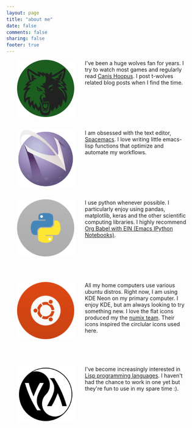 ```yaml
---
layout: page
title: "about me"
date: false
comments: false
sharing: false
footer: true
---
```


<p style="margin-left: 10px; margin: 1em 2em 6em 1em;">
    <img style="float:left; margin: 0em 2em 0em 1em;" src="/images/wolve_icon.png" alt="Wolves" height="150" width="150">
        I've been a huge wolves fan for years. I try to watch most games and regularly read
        <a href="http://www.canishoopus.com/">Canis Hoopus</a>.
        I post t-wolves related blog posts when I find the time.
</p>
<br>
<p style="margin-left: 10px; margin: 1em 2em 6em 1em;">
    <img style="float:left; margin: 0em 2em 0em 1em;" src="/images/spacemacs.png" alt="Spacemacs" height="150" width="150">
        I am obsessed with the text editor,
        <a href="https://www.spacemacs.org">Spacemacs</a>.
        I love writing little emacs-lisp functions that optimize and automate my workflows.
</p>
<br>
<p style="margin-left: 10px; margin: 1em 2em 6em 1em;">
    <img style="float:left; margin: 0em 2em 0em 1em;" src="/images/python.png" alt="Python" height="150" width="150">
        I use python whenever possible. I particularly enjoy using pandas, matplotlib, keras and the other scientific computing libraries. I highly recommend
        <a href="https://github.com/millejoh/emacs-ipython-notebook#ob-ein">Org Babel with EIN (Emacs IPython Notebooks)</a>.
</p>
<br>
<p style="margin-left: 10px; margin: 1em 2em 6em 1em;">
    <img style="float:left; margin: 0em 2em 0em 1em;" src="/images/distributor-logo-ubuntu.png" alt="Ubuntu" height="150" width="150">
        All my home computers use various ubuntu distros. Right now, I am using KDE Neon on my primary computer. I enjoy KDE, but am always looking to try something new. I love the flat icons produced my the
        <a href="https://numixproject.org/">numix team</a>.
        Their icons inspired the circlular icons used here.
</p>
<p style="margin-left: 10px; margin: 1em 2em 6em 1em;">
    <img style="float:left; margin: 0em 2em 0em 1em;" src="/images/lisp.png" alt="Spacemacs" height="150" width="150">
        I've become increasingly interested in 
        <a href="https://en.wikipedia.org/wiki/List_of_Lisp-family_programming_languages">Lisp programming languages</a>.
        I haven't had the chance to work in one yet but they're fun to use in my spare time :).
</p>
